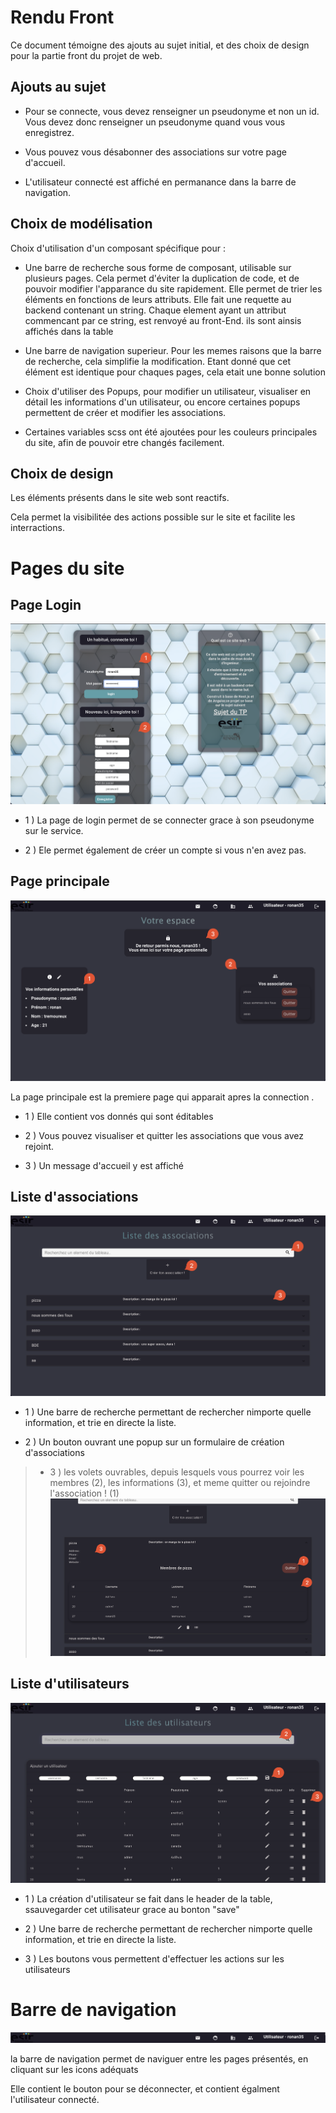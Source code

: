 # Rendu Front

Ce document témoigne des ajouts au sujet initial, et des choix de design pour la partie front du projet de web.

## Ajouts au sujet

- Pour se connecte, vous devez renseigner un pseudonyme et non un id. Vous devez donc renseigner un pseudonyme quand vous vous enregistrez.

- Vous pouvez vous désabonner des associations sur votre page d'accueil.

- L'utilisateur connecté est affiché en permanance dans la barre de navigation.



## Choix de modélisation

Choix d'utilisation d'un composant spécifique pour :

- Une barre de recherche sous forme de composant, utilisable sur plusieurs pages.
  Cela permet d'éviter la duplication de code, et de pouvoir modifier l'apparance du site rapidement.
  Elle permet de trier les éléments en fonctions de leurs attributs.
  Elle fait une requette au backend contenant un string.
  Chaque element ayant un attribut commencant par ce string, est renvoyé au front-End.
  ils sont ainsis affichés dans la table

- Une barre de navigation superieur.
  Pour les memes raisons que la barre de recherche, cela simplifie la modification. Etant donné que cet élément est identique pour chaques pages, cela etait une bonne solution

- Choix d'utiliser des Popups, pour modifier un utilisateur, visualiser en détail les informations d'un utilisateur, ou encore certaines popups permettent de créer et modifier les associations.

- Certaines variables scss ont été ajoutées pour les couleurs principales du site, afin de pouvoir etre changés facilement.
  

## Choix de design

Les éléments présents dans le site web sont reactifs.

Cela permet la visibilitée des actions possible sur le site et facilite les interractions.


# Pages du site

## Page Login
![Alt text](img/Login.png)

- 1 ) La page de login permet de se connecter grace à son    pseudonyme sur le service.

- 2 ) Ele permet également de créer un compte si vous n'en avez pas.


## Page principale
![Alt text](img/PrivateSpace.png)

La page principale est la premiere page qui apparait apres la connection . 

- 1 ) Elle contient vos donnés qui sont éditables


- 2 ) Vous pouvez visualiser et quitter les associations que vous avez rejoint.

- 3 ) Un message d'accueil y est affiché

## Liste d'associations
![Alt text](img/AssociationList.png)

- 1 ) Une barre de recherche permettant de rechercher nimporte quelle information, et trie en directe la liste.

- 2 ) Un bouton ouvrant une popup sur un formulaire de création d'associations


> - 3 ) les volets ouvrables, depuis lesquels vous pourrez voir les membres (2), les informations (3), et meme quitter ou rejoindre l'association ! (1)
![Alt text](img/AssociationInfos.png)


## Liste d'utilisateurs 

![Alt text](img/UserListe.png)



- 1 ) La création d'utilisateur se fait dans le header de la table, ssauvegarder cet utilisateur grace au bonton "save"


- 2 ) Une barre de recherche permettant de rechercher nimporte quelle information, et trie en directe la liste.


- 3 ) Les boutons vous permettent d'effectuer les actions sur les utilisateurs

# Barre de navigation

![Alt text](img/Nav.png)

la barre de navigation permet de naviguer entre les pages présentés, en cliquant sur les icons adéquats

Elle contient le bouton pour se déconnecter, et contient égalment l'utilisateur connecté.